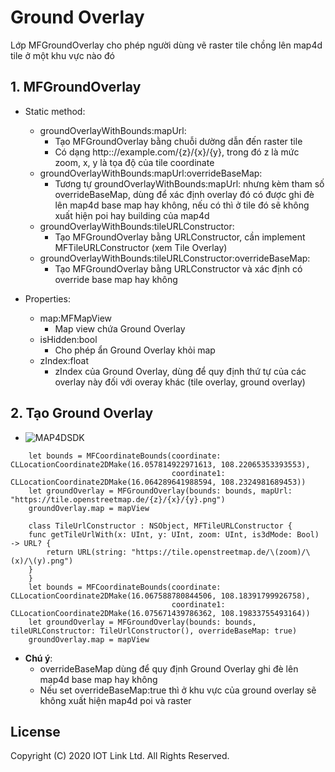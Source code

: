 # Ground Overlay
Lớp MFGroundOverlay cho phép người dùng vẽ raster tile chồng lên map4d tile ở một khu vực nào đó


## 1. MFGroundOverlay

- Static method:
    + groundOverlayWithBounds:mapUrl:
        + Tạo MFGroundOverlay bằng chuỗi dường dẫn đến raster tile
        + Có dạng http:://example.com/{z}/{x}/{y}, trong đó z là mức zoom, x, y là tọa độ của tile coordinate
    + groundOverlayWithBounds:mapUrl:overrideBaseMap:
        + Tương tự groundOverlayWithBounds:mapUrl: nhưng kèm tham số overrideBaseMap, dùng để xác định overlay đó có được ghi đè lên map4d base map hay không, nếu có thì ở tile đó sẽ không xuất hiện poi hay building của map4d
    + groundOverlayWithBounds:tileURLConstructor:
        + Tạo MFGroundOverlay bằng URLConstructor, cần implement MFTileURLConstructor (xem Tile Overlay)
    + groundOverlayWithBounds:tileURLConstructor:overrideBaseMap:
        + Tạo MFGroundOverlay bằng URLConstructor và xác định có override base map hay không

- Properties:
    - map:MFMapView
        - Map view chứa Ground Overlay
    - isHidden:bool
        - Cho phép ẩn Ground Overlay khỏi map
    - zIndex:float
        - zIndex của Ground Overlay, dùng để quy định thứ tự của các overlay này đối với overay khác (tile overlay, ground overlay)

## 2. Tạo Ground Overlay

  -  ![MAP4DSDK](https://raw.githubusercontent.com/iotlinkadmin/map4d-ios-sdk/master/docs/resource/3-marker.png) 
  
```switf
    let bounds = MFCoordinateBounds(coordinate: CLLocationCoordinate2DMake(16.057814922971613, 108.22065353393553),
                                    coordinate1: CLLocationCoordinate2DMake(16.064289641988594, 108.2324981689453))
    let groundOverlay = MFGroundOverlay(bounds: bounds, mapUrl: "https://tile.openstreetmap.de/{z}/{x}/{y}.png")
    groundOverlay.map = mapView
```

```switf
    class TileUrlConstructor : NSObject, MFTileURLConstructor {
    func getTileUrlWith(x: UInt, y: UInt, zoom: UInt, is3dMode: Bool) -> URL? {
        return URL(string: "https://tile.openstreetmap.de/\(zoom)/\(x)/\(y).png")
    }
    }
    let bounds = MFCoordinateBounds(coordinate: CLLocationCoordinate2DMake(16.067588780844506, 108.18391799926758),
                                    coordinate1: CLLocationCoordinate2DMake(16.075671439786362, 108.19833755493164))
    let groundOverlay = MFGroundOverlay(bounds: bounds, tileURLConstructor: TileUrlConstructor(), overrideBaseMap: true)
    groundOverlay.map = mapView
```

 - **Chú ý**:
   - overrideBaseMap dùng để quy định Ground Overlay ghi đè lên map4d base map hay không
   - Nếu set overrideBaseMap:true thì ở khu vực của ground overlay sẽ không xuất hiện map4d poi và raster


License
-------

Copyright (C) 2020 IOT Link Ltd. All Rights Reserved.
